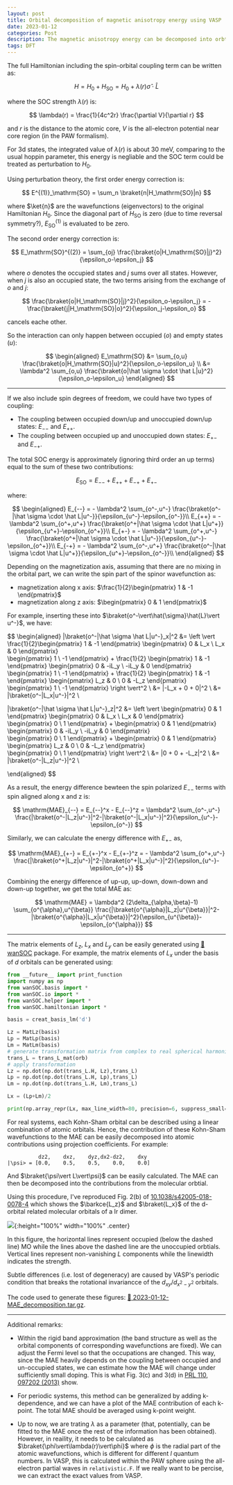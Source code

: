```yaml
---
layout: post
title: Orbital decomposition of magnetic anisotropy energy using VASP
date: 2023-01-12
categories: Post
description: The magnetic anisotropy energy can be decomposed into orbtial pair contributions using second order perturbation analysis. This is a short tutorial on how to do this.
tags: DFT
---
```


The full Hamiltonian including the spin-orbital coupling term can be written as:

$$
H = H_0 + H_\mathrm{SO} = H_0 + \lambda(r) \hat \sigma \cdot \hat L
$$

where the SOC strength $\lambda(r)$ is:

$$
\lambda(r) = \frac{1}{4c^2r} \frac{\partial V}{\partial r}
$$

and $r$ is the distance to the atomic core, $V$ is the all-electron potential near core region (in the PAW formalism).

For 3d states, the integrated value of $\lambda(r)$ is about 30 meV, comparing to the usual hoppin parameter, this energy is negliable and the SOC term could be treated as perturbation to $H_0$.

Using perturbation theory, the first order energy correction is:

$$
E^{(1)}_\mathrm{SO} = \sum_n \braket{n|H_\mathrm{SO}|n}
$$

where $\ket{n}$ are the wavefunctions (eigenvectors) to the original Hamiltonian $H_0$. 
Since the diagonal part of $H_\mathrm{SO}$ is zero (due to time reversal symmetry?), $E^{(1)}_\mathrm{SO}$ is evaluated to be zero.

The second order energy correction is:

$$
E_\mathrm{SO}^{(2)} = \sum_{oj} \frac{\braket{o|H_\mathrm{SO}|j}^2}{\epsilon_o-\epsilon_j}
$$

where $o$ denotes the occupied states and $j$ sums over all states. However, when $j$ is also an occupied state, the two terms arising from the exchange of $o$ and $j$:

$$
 \frac{\braket{o|H_\mathrm{SO}|j}^2}{\epsilon_o-\epsilon_j} = - \frac{\braket{j|H_\mathrm{SO}|o}^2}{\epsilon_j-\epsilon_o}
$$

cancels eache other.

So the interaction can only happen between occupied ($o$) and empty states ($u$):

$$
\begin{aligned}
E_\mathrm{SO} &= \sum_{o,u} \frac{\braket{o|H_\mathrm{SO}|u}^2}{\epsilon_o-\epsilon_u} \\
&= \lambda^2 \sum_{o,u} \frac{\braket{o|\hat \sigma \cdot \hat L|u}^2}{\epsilon_o-\epsilon_u} 
\end{aligned}
$$

---

<!-- In a strong exchange splitting limit where spin up states are all occupied and spin down states are partially occupied, we have two couplings: -->

If we also include spin degrees of freedom, we could have two types of coupling:

- The coupling between occupied down/up and unoccupied down/up states: $E_{--}$ and $E_{++}$.
- The coupling between occupied up and unoccupied down states: $E_{+-}$ and $E_{-+}$.

The total SOC energy is approximately (ignoring third order an up terms) equal to the sum of these two contributions:

$$
E_\mathrm{SO} = E_{--} + E_{++} + E_{-+} + E_{+-}
$$

where:

$$
\begin{aligned}
E_{--} = - \lambda^2 \sum_{o^-,u^-} \frac{\braket{o^-|\hat \sigma \cdot \hat L|u^-}}{\epsilon_{u^-}-\epsilon_{o^-}}\\
E_{++} = - \lambda^2 \sum_{o^+,u^+} \frac{\braket{o^+|\hat \sigma \cdot \hat L|u^+}}{\epsilon_{u^+}-\epsilon_{o^+}}\\
E_{+-} = - \lambda^2 \sum_{o^+,u^-} \frac{\braket{o^+|\hat \sigma \cdot \hat L|u^-}}{\epsilon_{u^-}-\epsilon_{o^+}}\\
E_{-+} = - \lambda^2 \sum_{o^-,u^+} \frac{\braket{o^-|\hat \sigma \cdot \hat L|u^+}}{\epsilon_{u^+}-\epsilon_{o^-}}\\
\end{aligned}
$$

Depending on the magnetization axis, assuming that there are no mixing in the orbital part, we can write the spin part of the spinor wavefunction as:

- magnetization along x axis: $\frac{1}{2}\begin{pmatrix} 1 & -1 \end{pmatrix}$
- magnetization along z axis: $\begin{pmatrix} 0 & 1 \end{pmatrix}$

For example, inserting these into $\braket{o^-\vert\hat{\sigma}\hat{L}\vert u^-}$, we have:

$$
\begin{aligned}
|\braket{o^-|\hat \sigma \hat L|u^-}_x|^2 &= 
\left \vert \frac{1}{2}\begin{pmatrix} 1 & -1 \end{pmatrix} 
\begin{pmatrix} 
0 & L_x \\
L_x & 0
\end{pmatrix}  
\begin{pmatrix} 1 \\ -1 \end{pmatrix} + 
\frac{1}{2} \begin{pmatrix} 1 & -1 \end{pmatrix} 
\begin{pmatrix} 
0 & -iL_y \\
-iL_y & 0
\end{pmatrix}  
\begin{pmatrix} 1 \\ -1 \end{pmatrix} + 
\frac{1}{2} \begin{pmatrix} 1 & -1 \end{pmatrix} 
\begin{pmatrix} 
L_z & 0 \\
0 & -L_z
\end{pmatrix}  
\begin{pmatrix} 1 \\ -1 \end{pmatrix} \right \vert^2
\\
&= |-L_x + 0 + 0|^2 \\
&= |\braket{o^-|L_x|u^-}|^2 \\


|\braket{o^-|\hat \sigma \hat L|u^-}_z|^2 &= 
\left \vert \begin{pmatrix} 0 & 1 \end{pmatrix} 
\begin{pmatrix} 
0 & L_x \\
L_x & 0
\end{pmatrix}  
\begin{pmatrix} 0 \\ 1 \end{pmatrix} + 
\begin{pmatrix} 0 & 1 \end{pmatrix} 
\begin{pmatrix} 
0 & -iL_y \\
-iL_y & 0
\end{pmatrix}  
\begin{pmatrix} 0 \\ 1 \end{pmatrix} + 
\begin{pmatrix} 0 & 1 \end{pmatrix} 
\begin{pmatrix} 
L_z & 0 \\
0 & -L_z
\end{pmatrix}  
\begin{pmatrix} 0 \\ 1 \end{pmatrix} \right \vert^2
\\
&= |0 + 0 + -L_z|^2 \\
&= |\braket{o^-|L_z|u^-}|^2 \\


\end{aligned}
$$

As a result, the energy difference bewteen the spin polarized $E_{--}$ terms with spin aligned along x and z is:

$$
\mathrm{MAE}_{--} = E_{--}^x - E_{--}^z = \lambda^2 \sum_{o^-,u^-} \frac{|\braket{o^-|L_z|u^-}|^2-|\braket{o^-|L_x|u^-}|^2}{\epsilon_{u^-}-\epsilon_{o^-}}
$$

Similarly, we can calculate the energy difference with $E_{+-}$ as,

$$
\mathrm{MAE}_{+-} = E_{+-}^x - E_{+-}^z = - \lambda^2 \sum_{o^+,u^-} \frac{|\braket{o^+|L_z|u^-}|^2-|\braket{o^+|L_x|u^-}|^2}{\epsilon_{u^-}-\epsilon_{o^+}}
$$

Combining the energy difference of up-up, up-down, down-down and down-up together, we get the total MAE as:

$$
\mathrm{MAE} = \lambda^2 (2\delta_{\alpha,\beta}-1) \sum_{o^{\alpha},u^{\beta}} \frac{|\braket{o^{\alpha}|L_z|u^{\beta}}|^2-|\braket{o^{\alpha}|L_x|u^{\beta}}|^2}{\epsilon_{u^{\beta}}-\epsilon_{o^{\alpha}}}
$$


---

The matrix elements of $L_z$, $L_x$ and $L_y$ can be easily generated using [:link: wanSOC](https://github.com/Chengcheng-Xiao/wanSOC) package.
For example, the matrix elements of $L_x$ under the basis of $d$ orbitals can be generated using:

```python
from __future__ import print_function
import numpy as np
from wanSOC.basis import *
from wanSOC.io import *
from wanSOC.helper import *
from wanSOC.hamiltonian import *

basis = creat_basis_lm('d')

Lz = MatLz(basis)
Lp = MatLp(basis)
Lm = MatLm(basis)
# generate transformation matrix from complex to real spherical harmonics
trans_L = trans_L_mat(orb)
# apply transformation
Lz = np.dot(np.dot(trans_L.H, Lz),trans_L)
Lp = np.dot(np.dot(trans_L.H, Lp),trans_L)
Lm = np.dot(np.dot(trans_L.H, Lm),trans_L)

Lx = (Lp+Lm)/2

print(np.array_repr(Lx, max_line_width=80, precision=6, suppress_small=True))
```

For real systems, each Kohn-Sham orbital can be described using a linear combination of atomic orbitals. Hence, the contribution of these Kohn-Sham wavefunctions to the MAE can be easily decomposed into atomic contributions using projection coefficients. For example:

```
          dz2,    dxz,    dyz,dx2-dz2,    dxy
|\psi> = [0.0,    0.5,    0.5,    0.0,    0.0] 
```
And $\braket{\psi\vert L\vert\psi}$ can be easily calculated. The MAE can then be decomposed into the contributions from the molecular orbtial.

Using this procedure, I've reproduced Fig. 2(b) of [10.1038/s42005-018-0078-4](https://www.nature.com/articles/s42005-018-0078-4.pdf) which shows the $\barkce{L_z}$ and $\braket{L_x}$ of the d-orbital related molecular orbitals of a Ir dimer.

![]({{site.baseurl}}/assets/img/post_img/2023-01-12-img1.png){:height="100%" width="100%" .center}

In this figure, the horizontal lines represent occupied (below the dashed line) MO while the lines above the dashed line are the unoccupied orbtials. Vertical lines represent non-vanishing $L$ components while the linewidth indicates the strength.

Subtle differences (i.e. lost of degeneracy) are caused by VASP's periodic condition that breaks the rotational invariancce of the $d_{xy}$/$d_{x^2-y^2}$ orbitals.

The code used to generate these figures: [:file_folder: 2023-01-12-MAE_decomposition.tar.gz]({{site.baseurl}}/assets/other/2023-01-12-MAE_decomposition.tar.gz). 

---

Additional remarks:

- Within the rigid band approximation (the band structure as well as the orbital components of corresponding wavefunctions are fixed). We can adjust the Fermi level so that the occupations are changed. This way, since the MAE heavily depends on the coupling between occupied and un-occupied states, we can estimate how the MAE will change under sufficiently small doping. This is what Fig. 3(c) and 3(d) in [PRL 110, 097202 (2013)](https://journals.aps.org/prl/pdf/10.1103/PhysRevLett.110.097202) show.

- For periodic systems, this method can be generalized by adding k-dependence, and we can have a plot of the MAE contribution of each k-point. The total MAE should be averaged using k-point weight.

- Up to now, we are trating $\lambda$ as a parameter (that, potentially, can be fitted to the MAE once the rest of the information has been obtained). However, in reaility, it needs to be calculated as $\braket{\phi\vert\lambda(r)\vert\phi}$ where $\phi$ is the radial part of the atomic wavefunctions, which is different for different $l$ quantum numbers. In VASP, this is calculated within the PAW sphere using the all-electron partial waves in `relativistic.F`. If we really want to be percise, we can extract the exact values from VASP.









